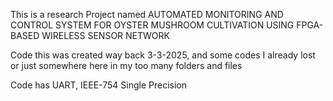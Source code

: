 This is a research Project named
AUTOMATED MONITORING AND CONTROL SYSTEM FOR OYSTER 
MUSHROOM CULTIVATION USING FPGA-BASED WIRELESS SENSOR 
NETWORK

Code this was created way back 3-3-2025, and some codes I already lost or just somewhere here in my too many folders and files

Code has UART, IEEE-754 Single Precision
